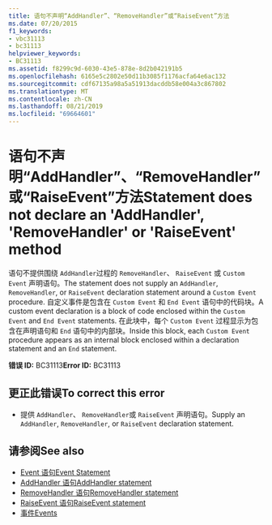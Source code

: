 ```yaml
---
title: 语句不声明“AddHandler”、“RemoveHandler”或“RaiseEvent”方法
ms.date: 07/20/2015
f1_keywords:
- vbc31113
- bc31113
helpviewer_keywords:
- BC31113
ms.assetid: f8299c9d-6030-43e5-878e-8d2b042191b5
ms.openlocfilehash: 6165e5c2802e50d11b3085f1176acfa64e6ac132
ms.sourcegitcommit: cdf67135a98a5a51913dacddb58e004a3c867802
ms.translationtype: MT
ms.contentlocale: zh-CN
ms.lasthandoff: 08/21/2019
ms.locfileid: "69664601"
---
```

# <a name="statement-does-not-declare-an-addhandler-removehandler-or-raiseevent-method"></a><span data-ttu-id="ca1d4-102">语句不声明“AddHandler”、“RemoveHandler”或“RaiseEvent”方法</span><span class="sxs-lookup"><span data-stu-id="ca1d4-102">Statement does not declare an 'AddHandler', 'RemoveHandler' or 'RaiseEvent' method</span></span>
<span data-ttu-id="ca1d4-103">语句不提供围绕 `AddHandler`过程的 `RemoveHandler`、 `RaiseEvent` 或 `Custom Event` 声明语句。</span><span class="sxs-lookup"><span data-stu-id="ca1d4-103">The statement does not supply an `AddHandler`, `RemoveHandler`, or `RaiseEvent` declaration statement around a `Custom Event` procedure.</span></span> <span data-ttu-id="ca1d4-104">自定义事件是包含在 `Custom Event` 和 `End Event` 语句中的代码块。</span><span class="sxs-lookup"><span data-stu-id="ca1d4-104">A custom event declaration is a block of code enclosed within the `Custom Event` and `End Event` statements.</span></span> <span data-ttu-id="ca1d4-105">在此块中，每个 `Custom Event` 过程显示为包含在声明语句和 `End` 语句中的内部块。</span><span class="sxs-lookup"><span data-stu-id="ca1d4-105">Inside this block, each `Custom Event` procedure appears as an internal block enclosed within a declaration statement and an `End` statement.</span></span>  
  
 <span data-ttu-id="ca1d4-106">**错误 ID:** BC31113</span><span class="sxs-lookup"><span data-stu-id="ca1d4-106">**Error ID:** BC31113</span></span>  
  
## <a name="to-correct-this-error"></a><span data-ttu-id="ca1d4-107">更正此错误</span><span class="sxs-lookup"><span data-stu-id="ca1d4-107">To correct this error</span></span>  
  
- <span data-ttu-id="ca1d4-108">提供 `AddHandler`、 `RemoveHandler`或 `RaiseEvent` 声明语句。</span><span class="sxs-lookup"><span data-stu-id="ca1d4-108">Supply an `AddHandler`, `RemoveHandler`, or `RaiseEvent` declaration statement.</span></span>  
  
## <a name="see-also"></a><span data-ttu-id="ca1d4-109">请参阅</span><span class="sxs-lookup"><span data-stu-id="ca1d4-109">See also</span></span>

- [<span data-ttu-id="ca1d4-110">Event 语句</span><span class="sxs-lookup"><span data-stu-id="ca1d4-110">Event Statement</span></span>](../../visual-basic/language-reference/statements/event-statement.md)
- [<span data-ttu-id="ca1d4-111">AddHandler 语句</span><span class="sxs-lookup"><span data-stu-id="ca1d4-111">AddHandler statement</span></span>](../language-reference/statements/addhandler-statement.md)
- [<span data-ttu-id="ca1d4-112">RemoveHandler 语句</span><span class="sxs-lookup"><span data-stu-id="ca1d4-112">RemoveHandler statement</span></span>](../language-reference/statements/removehandler-statement.md)
- [<span data-ttu-id="ca1d4-113">RaiseEvent 语句</span><span class="sxs-lookup"><span data-stu-id="ca1d4-113">RaiseEvent statement</span></span>](../language-reference/statements/raiseevent-statement.md)
- [<span data-ttu-id="ca1d4-114">事件</span><span class="sxs-lookup"><span data-stu-id="ca1d4-114">Events</span></span>](../../visual-basic/programming-guide/language-features/events/index.md)
